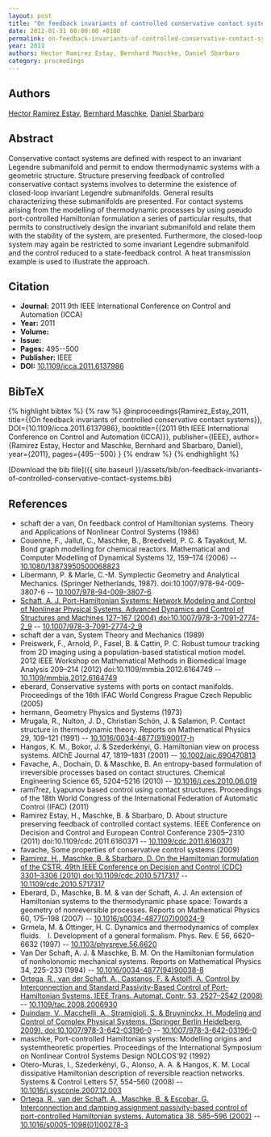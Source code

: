 ```yaml
---
layout: post
title: "On feedback invariants of controlled conservative contact systems"
date: 2012-01-31 00:00:00 +0100
permalink: on-feedback-invariants-of-controlled-conservative-contact-systems
year: 2011
authors: Hector Ramirez Estay, Bernhard Maschke, Daniel Sbarbaro
category: proceedings
---
```

 
## Authors
[Hector Ramirez Estay](authors/hector-ramirez-estay), [Bernhard Maschke](authors/bernhard-maschke), [Daniel Sbarbaro](authors/daniel-sbarbaro)
 
## Abstract
Conservative contact systems are defined with respect to an invariant Legendre submanifold and permit to endow thermodynamic systems with a geometric structure. Structure preserving feedback of controlled conservative contact systems involves to determine the existence of closed-loop invariant Legendre submanifolds. General results characterizing these submanifolds are presented. For contact systems arising from the modelling of thermodynamic processes by using pseudo port-controlled Hamiltonian formulation a series of particular results, that permits to constructively design the invariant submanifold and relate them with the stability of the system, are presented. Furthermore, the closed-loop system may again be restricted to some invariant Legendre submanifold and the control reduced to a state-feedback control. A heat transmission example is used to illustrate the approach.
 
## Citation
- **Journal:** 2011 9th IEEE International Conference on Control and Automation (ICCA)
- **Year:** 2011
- **Volume:** 
- **Issue:** 
- **Pages:** 495--500
- **Publisher:** IEEE
- **DOI:** [10.1109/icca.2011.6137986](https://doi.org/10.1109/icca.2011.6137986)
 
## BibTeX
{% highlight bibtex %}
{% raw %}
@inproceedings{Ramirez_Estay_2011,
  title={{On feedback invariants of controlled conservative contact systems}},
  DOI={10.1109/icca.2011.6137986},
  booktitle={{2011 9th IEEE International Conference on Control and Automation (ICCA)}},
  publisher={IEEE},
  author={Ramirez Estay, Hector and Maschke, Bernhard and Sbarbaro, Daniel},
  year={2011},
  pages={495--500}
}
{% endraw %}
{% endhighlight %}
 
[Download the bib file]({{ site.baseurl }}/assets/bib/on-feedback-invariants-of-controlled-conservative-contact-systems.bib)
 
## References
- schaft der a van, On feedback control of Hamiltonian systems. Theory and Applications of Nonlinear Control Systems (1986)
- Couenne, F., Jallut, C., Maschke, B., Breedveld, P. C. & Tayakout, M. Bond graph modelling for chemical reactors. Mathematical and Computer Modelling of Dynamical Systems 12, 159–174 (2006) -- [10.1080/13873950500068823](https://doi.org/10.1080/13873950500068823)
- Libermann, P. & Marle, C.-M. Symplectic Geometry and Analytical Mechanics. (Springer Netherlands, 1987). doi:10.1007/978-94-009-3807-6 -- [10.1007/978-94-009-3807-6](https://doi.org/10.1007/978-94-009-3807-6)
- [Schaft, A. J. Port-Hamiltonian Systems: Network Modeling and Control of Nonlinear Physical Systems. Advanced Dynamics and Control of Structures and Machines 127–167 (2004) doi:10.1007/978-3-7091-2774-2_9](port-hamiltonian-systems-network-modeling-and-control-of-nonlinear-physical-systems) -- [10.1007/978-3-7091-2774-2_9](https://doi.org/10.1007/978-3-7091-2774-2_9)
- schaft der a van, System Theory and Mechanics (1989)
- Preiswerk, F., Arnold, P., Fasel, B. & Cattin, P. C. Robust tumour tracking from 2D imaging using a population-based statistical motion model. 2012 IEEE Workshop on Mathematical Methods in Biomedical Image Analysis 209–214 (2012) doi:10.1109/mmbia.2012.6164749 -- [10.1109/mmbia.2012.6164749](https://doi.org/10.1109/mmbia.2012.6164749)
- eberard, Conservative systems with ports on contact manifolds. Proceedings of the 16th IFAC World Congress Prague Czech Republic (2005)
- hermann, Geometry Physics and Systems (1973)
- Mrugala, R., Nulton, J. D., Christian Schön, J. & Salamon, P. Contact structure in thermodynamic theory. Reports on Mathematical Physics 29, 109–121 (1991) -- [10.1016/0034-4877(91)90017-h](https://doi.org/10.1016/0034-4877(91)90017-h)
- Hangos, K. M., Bokor, J. & Szederkényi, G. Hamiltonian view on process systems. AIChE Journal 47, 1819–1831 (2001) -- [10.1002/aic.690470813](https://doi.org/10.1002/aic.690470813)
- Favache, A., Dochain, D. & Maschke, B. An entropy-based formulation of irreversible processes based on contact structures. Chemical Engineering Science 65, 5204–5216 (2010) -- [10.1016/j.ces.2010.06.019](https://doi.org/10.1016/j.ces.2010.06.019)
- rami?rez, Lyapunov based control using contact structures. Proceedings of the 18th World Congress of the International Federation of Automatic Control (IFAC) (2011)
- Ramirez Estay, H., Maschke, B. & Sbarbaro, D. About structure preserving feedback of controlled contact systems. IEEE Conference on Decision and Control and European Control Conference 2305–2310 (2011) doi:10.1109/cdc.2011.6160371 -- [10.1109/cdc.2011.6160371](https://doi.org/10.1109/cdc.2011.6160371)
- favache, Some properties of conservative control systems (2009)
- [Ramirez, H., Maschke, B. & Sbarbaro, D. On the Hamiltonian formulation of the CSTR. 49th IEEE Conference on Decision and Control (CDC) 3301–3306 (2010) doi:10.1109/cdc.2010.5717317](on-the-hamiltonian-formulation-of-the-cstr) -- [10.1109/cdc.2010.5717317](https://doi.org/10.1109/cdc.2010.5717317)
- Eberard, D., Maschke, B. M. & van der Schaft, A. J. An extension of Hamiltonian systems to the thermodynamic phase space: Towards a geometry of nonreversible processes. Reports on Mathematical Physics 60, 175–198 (2007) -- [10.1016/s0034-4877(07)00024-9](https://doi.org/10.1016/s0034-4877(07)00024-9)
- Grmela, M. & Öttinger, H. C. Dynamics and thermodynamics of complex fluids.  I. Development of a general formalism. Phys. Rev. E 56, 6620–6632 (1997) -- [10.1103/physreve.56.6620](https://doi.org/10.1103/physreve.56.6620)
- Van Der Schaft, A. J. & Maschke, B. M. On the Hamiltonian formulation of nonholonomic mechanical systems. Reports on Mathematical Physics 34, 225–233 (1994) -- [10.1016/0034-4877(94)90038-8](https://doi.org/10.1016/0034-4877(94)90038-8)
- [Ortega, R., van der Schaft, A., Castanos, F. & Astolfi, A. Control by Interconnection and Standard Passivity-Based Control of Port-Hamiltonian Systems. IEEE Trans. Automat. Contr. 53, 2527–2542 (2008)](control-by-interconnection-and-standard-passivity-based-control-of-port-hamiltonian-systems) -- [10.1109/tac.2008.2006930](https://doi.org/10.1109/tac.2008.2006930)
- [Duindam, V., Macchelli, A., Stramigioli, S. & Bruyninckx, H. Modeling and Control of Complex Physical Systems. (Springer Berlin Heidelberg, 2009). doi:10.1007/978-3-642-03196-0](modeling-and-control-of-complex-physical-systems) -- [10.1007/978-3-642-03196-0](https://doi.org/10.1007/978-3-642-03196-0)
- maschke, Port-controlled Hamiltonian systems: Modelling origins and systemtheoretic properties. Proceedings of the International Symposium on Nonlinear Control Systems Design NOLCOS'92 (1992)
- Otero-Muras, I., Szederkényi, G., Alonso, A. A. & Hangos, K. M. Local dissipative Hamiltonian description of reversible reaction networks. Systems &amp; Control Letters 57, 554–560 (2008) -- [10.1016/j.sysconle.2007.12.003](https://doi.org/10.1016/j.sysconle.2007.12.003)
- [Ortega, R., van der Schaft, A., Maschke, B. & Escobar, G. Interconnection and damping assignment passivity-based control of port-controlled Hamiltonian systems. Automatica 38, 585–596 (2002)](interconnection-and-damping-assignment-passivity-based-control-of-port-controlled-hamiltonian-systems) -- [10.1016/s0005-1098(01)00278-3](https://doi.org/10.1016/s0005-1098(01)00278-3)

